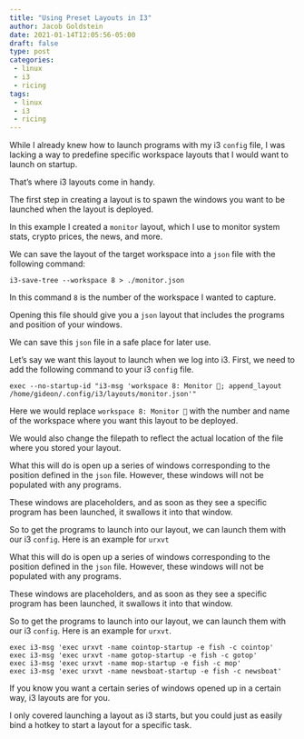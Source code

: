 ```yaml
---
title: "Using Preset Layouts in I3"
author: Jacob Goldstein
date: 2021-01-14T12:05:56-05:00
draft: false
type: post
categories:
 - linux
 - i3
 - ricing
tags:
 - linux
 - i3
 - ricing
---
```


While I already knew how to launch programs with my i3 `config` file, I was lacking a way to predefine specific workspace layouts that I would want to launch on startup.

That’s where i3 layouts come in handy.

The first step in creating a layout is to spawn the windows you want to be launched when the layout is deployed.

In this example I created a `monitor` layout, which I use to monitor system stats, crypto prices, the news, and more.

We can save the layout of the target workspace into a `json` file with the following command:

    i3-save-tree --workspace 8 > ./monitor.json
    

In this command `8` is the number of the workspace I wanted to capture.

Opening this file should give you a `json` layout that includes the programs and position of your windows.

We can save this `json` file in a safe place for later use.

Let’s say we want this layout to launch when we log into i3. First, we need to add the following command to your i3 `config` file.

    exec --no-startup-id "i3-msg 'workspace 8: Monitor ; append_layout /home/gideon/.config/i3/layouts/monitor.json'"
    

Here we would replace `workspace 8: Monitor ` with the number and name of the workspace where you want this layout to be deployed.

We would also change the filepath to reflect the actual location of the file where you stored your layout.

What this will do is open up a series of windows corresponding to the position defined in the `json` file. However, these windows will not be populated with any programs.

These windows are placeholders, and as soon as they see a specific program has been launched, it swallows it into that window.

So to get the programs to launch into our layout, we can launch them with our i3 `config`. Here is an example for `urxvt`

What this will do is open up a series of windows corresponding to the position defined in the `json` file. However, these windows will not be populated with any programs.

These windows are placeholders, and as soon as they see a specific program has been launched, it swallows it into that window.

So to get the programs to launch into our layout, we can launch them with our i3 `config`. Here is an example for `urxvt`.

    exec i3-msg 'exec urxvt -name cointop-startup -e fish -c cointop'
    exec i3-msg 'exec urxvt -name gotop-startup -e fish -c gotop'
    exec i3-msg 'exec urxvt -name mop-startup -e fish -c mop'
    exec i3-msg 'exec urxvt -name newsboat-startup -e fish -c newsboat'
    

If you know you want a certain series of windows opened up in a certain way, i3 layouts are for you.

I only covered launching a layout as i3 starts, but you could just as easily bind a hotkey to start a layout for a specific task.
